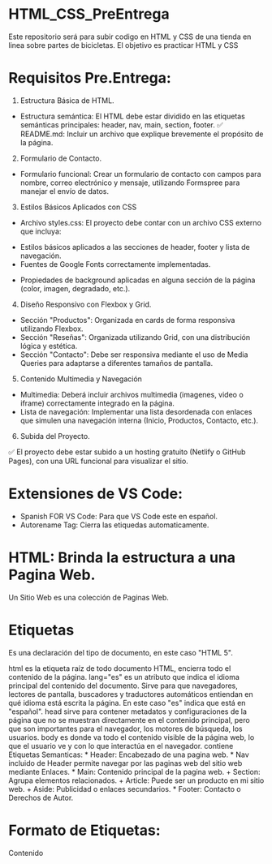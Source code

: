 # HTML_CSS_PreEntrega
Este repositorio será para subir codigo en HTML y CSS de una tienda en linea sobre partes de bicicletas.
El objetivo es practicar HTML y CSS 

# Requisitos Pre.Entrega:

1. Estructura Básica de HTML.

* Estructura semántica: El HTML debe estar dividido en las etiquetas semánticas principales: header, nav, main, section, footer. 
✅ README.md: Incluir un archivo que explique brevemente el propósito de la página. 

2. Formulario de Contacto.

* Formulario funcional: Crear un formulario de contacto con campos para nombre, correo electrónico y mensaje, utilizando Formspree para manejar el envío de datos.

3. Estilos Básicos Aplicados con CSS

* Archivo styles.css: El proyecto debe contar con un archivo CSS externo que incluya:

+ Estilos básicos aplicados a las secciones de header, footer y lista de navegación.
+ Fuentes de Google Fonts correctamente implementadas.

* Propiedades de background aplicadas en alguna sección de la página (color, imagen, degradado, etc.).

4. Diseño Responsivo con Flexbox y Grid.

* Sección "Productos": Organizada en cards de forma responsiva utilizando Flexbox.
* Sección "Reseñas": Organizada utilizando Grid, con una distribución lógica y estética.
* Sección "Contacto": Debe ser responsiva mediante el uso de Media Queries para adaptarse a diferentes tamaños de pantalla.

5. Contenido Multimedia y Navegación

* Multimedia: Deberá incluir archivos multimedia (imagenes, video o iframe) correctamente integrado en la página.
* Lista de navegación: Implementar una lista desordenada con enlaces que simulen una navegación interna (Inicio, Productos, Contacto, etc.).

6. Subida del Proyecto.

✅ El proyecto debe estar subido a un hosting gratuito (Netlify o GitHub Pages), con una URL funcional para visualizar el sitio.

# Extensiones de VS Code:
* Spanish FOR VS Code: Para que VS Code este en español.
* Autorename Tag: Cierra las etiquedas automaticamente.

# HTML: Brinda la estructura a una Pagina Web.
Un Sitio Web es una colección de Paginas Web.

# Etiquetas
<!DOCTYPE html>
Es una declaración del tipo de documento, en este caso "HTML 5".
<html lang="es">
html es la etiqueta raíz de todo documento HTML, encierra todo el contenido de la página.
lang="es" es un atributo que indica el idioma principal del contenido del documento. Sirve para que navegadores, lectores de pantalla, buscadores y traductores automáticos entiendan en qué idioma está escrita la página. En este caso "es" indica que está en "español".
<head>
head sirve para contener metadatos y configuraciones de la página que no se muestran directamente en el contenido principal, pero que son importantes para el navegador, los motores de búsqueda, los usuarios.
<body>
body es donde va todo el contenido visible de la página web, lo que el usuario ve y con lo que interactúa en el navegador.
contiene Etiquetas Semanticas:
* Header: Encabezado de una pagina web.
* Nav incluido de Header permite navegar por las paginas web del sitio web mediante Enlaces.
* Main: Contenido principal de la pagina web.
+ 	Section: Agrupa elementos relacionados.
+ 	Article: Puede ser un producto en mi sitio web.
+ 	Aside: Publicidad o enlaces secundarios.
* Footer: Contacto o Derechos de Autor.

# Formato de Etiquetas:
<Etiqueta Atributo="valor_atributo">
	Contenido
</Etiqueta>





